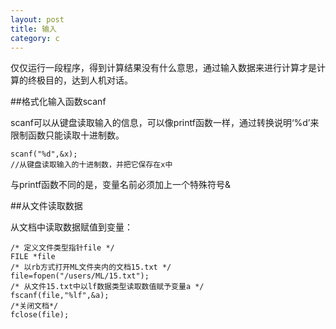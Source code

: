 ```yaml
---
layout: post
title: 输入
category: c
---
```


仅仅运行一段程序，得到计算结果没有什么意思，通过输入数据来进行计算才是计算的终极目的，达到人机对话。

##格式化输入函数scanf

scanf可以从键盘读取输入的信息，可以像printf函数一样，通过转换说明‘%d’来限制函数只能读取十进制数。

    scanf("%d",&x);
    //从键盘读取输入的十进制数，并把它保存在x中

与printf函数不同的是，变量名前必须加上一个特殊符号&




##从文件读取数据

从文档中读取数据赋值到变量：

    /* 定义文件类型指针file */
    FILE *file
    /* 以rb方式打开ML文件夹内的文档15.txt */
    file=fopen("/users/ML/15.txt");
    /* 从文件15.txt中以lf数据类型读取数值赋予变量a */
    fscanf(file,"%lf",&a);
    /*关闭文档*/
    fclose(file);
    

